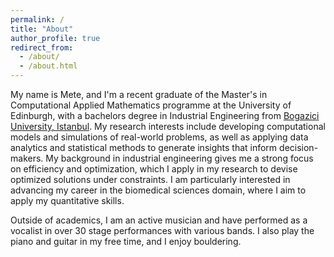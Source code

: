 ```yaml
---
permalink: /
title: "About"
author_profile: true
redirect_from: 
  - /about/
  - /about.html
---
```

My name is Mete, and I'm a recent graduate of the Master's in Computational Applied Mathematics programme at the University of Edinburgh, with a bachelors degree in Industrial Engineering from [Bogazici University, Istanbul](https://en.wikipedia.org/wiki/Boğaziçi_University). My research interests include developing computational models and simulations of real-world problems, as well as applying data analytics and statistical methods to generate insights that inform decision-makers. My background in industrial engineering gives me a strong focus on efficiency and optimization, which I apply in my research to devise optimized solutions under constraints. I am particularly interested in advancing my career in the biomedical sciences domain, where I aim to apply my quantitative skills.

Outside of academics, I am an active musician and have performed as a vocalist in over 30 stage performances with various bands. I also play the piano and guitar in my free time, and I enjoy bouldering.